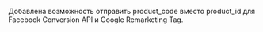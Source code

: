 Добавлена возможность отправить product_code вместо product_id для Facebook Conversion API и Google Remarketing Tag.